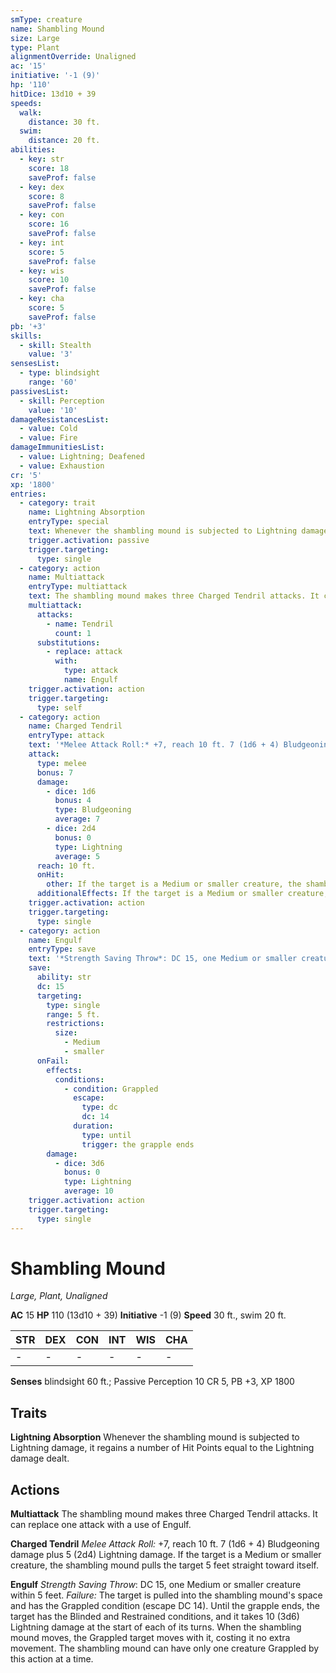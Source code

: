 ```yaml
---
smType: creature
name: Shambling Mound
size: Large
type: Plant
alignmentOverride: Unaligned
ac: '15'
initiative: '-1 (9)'
hp: '110'
hitDice: 13d10 + 39
speeds:
  walk:
    distance: 30 ft.
  swim:
    distance: 20 ft.
abilities:
  - key: str
    score: 18
    saveProf: false
  - key: dex
    score: 8
    saveProf: false
  - key: con
    score: 16
    saveProf: false
  - key: int
    score: 5
    saveProf: false
  - key: wis
    score: 10
    saveProf: false
  - key: cha
    score: 5
    saveProf: false
pb: '+3'
skills:
  - skill: Stealth
    value: '3'
sensesList:
  - type: blindsight
    range: '60'
passivesList:
  - skill: Perception
    value: '10'
damageResistancesList:
  - value: Cold
  - value: Fire
damageImmunitiesList:
  - value: Lightning; Deafened
  - value: Exhaustion
cr: '5'
xp: '1800'
entries:
  - category: trait
    name: Lightning Absorption
    entryType: special
    text: Whenever the shambling mound is subjected to Lightning damage, it regains a number of Hit Points equal to the Lightning damage dealt.
    trigger.activation: passive
    trigger.targeting:
      type: single
  - category: action
    name: Multiattack
    entryType: multiattack
    text: The shambling mound makes three Charged Tendril attacks. It can replace one attack with a use of Engulf.
    multiattack:
      attacks:
        - name: Tendril
          count: 1
      substitutions:
        - replace: attack
          with:
            type: attack
            name: Engulf
    trigger.activation: action
    trigger.targeting:
      type: self
  - category: action
    name: Charged Tendril
    entryType: attack
    text: '*Melee Attack Roll:* +7, reach 10 ft. 7 (1d6 + 4) Bludgeoning damage plus 5 (2d4) Lightning damage. If the target is a Medium or smaller creature, the shambling mound pulls the target 5 feet straight toward itself.'
    attack:
      type: melee
      bonus: 7
      damage:
        - dice: 1d6
          bonus: 4
          type: Bludgeoning
          average: 7
        - dice: 2d4
          bonus: 0
          type: Lightning
          average: 5
      reach: 10 ft.
      onHit:
        other: If the target is a Medium or smaller creature, the shambling mound pulls the target 5 feet straight toward itself.
      additionalEffects: If the target is a Medium or smaller creature, the shambling mound pulls the target 5 feet straight toward itself.
    trigger.activation: action
    trigger.targeting:
      type: single
  - category: action
    name: Engulf
    entryType: save
    text: '*Strength Saving Throw*: DC 15, one Medium or smaller creature within 5 feet. *Failure:*  The target is pulled into the shambling mound''s space and has the Grappled condition (escape DC 14). Until the grapple ends, the target has the Blinded and Restrained conditions, and it takes 10 (3d6) Lightning damage at the start of each of its turns. When the shambling mound moves, the Grappled target moves with it, costing it no extra movement. The shambling mound can have only one creature Grappled by this action at a time.'
    save:
      ability: str
      dc: 15
      targeting:
        type: single
        range: 5 ft.
        restrictions:
          size:
            - Medium
            - smaller
      onFail:
        effects:
          conditions:
            - condition: Grappled
              escape:
                type: dc
                dc: 14
              duration:
                type: until
                trigger: the grapple ends
        damage:
          - dice: 3d6
            bonus: 0
            type: Lightning
            average: 10
    trigger.activation: action
    trigger.targeting:
      type: single
---
```


# Shambling Mound
*Large, Plant, Unaligned*

**AC** 15
**HP** 110 (13d10 + 39)
**Initiative** -1 (9)
**Speed** 30 ft., swim 20 ft.

| STR | DEX | CON | INT | WIS | CHA |
| --- | --- | --- | --- | --- | --- |
| - | - | - | - | - | - |

**Senses** blindsight 60 ft.; Passive Perception 10
CR 5, PB +3, XP 1800

## Traits

**Lightning Absorption**
Whenever the shambling mound is subjected to Lightning damage, it regains a number of Hit Points equal to the Lightning damage dealt.

## Actions

**Multiattack**
The shambling mound makes three Charged Tendril attacks. It can replace one attack with a use of Engulf.

**Charged Tendril**
*Melee Attack Roll:* +7, reach 10 ft. 7 (1d6 + 4) Bludgeoning damage plus 5 (2d4) Lightning damage. If the target is a Medium or smaller creature, the shambling mound pulls the target 5 feet straight toward itself.

**Engulf**
*Strength Saving Throw*: DC 15, one Medium or smaller creature within 5 feet. *Failure:*  The target is pulled into the shambling mound's space and has the Grappled condition (escape DC 14). Until the grapple ends, the target has the Blinded and Restrained conditions, and it takes 10 (3d6) Lightning damage at the start of each of its turns. When the shambling mound moves, the Grappled target moves with it, costing it no extra movement. The shambling mound can have only one creature Grappled by this action at a time.
